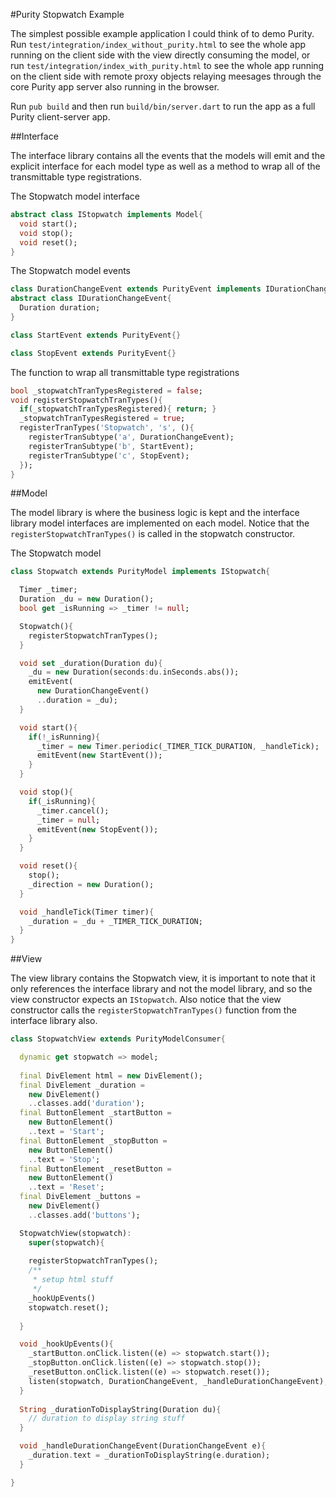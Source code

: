 #Purity Stopwatch Example

The simplest possible example application I could think of to demo Purity.
Run `test/integration/index_without_purity.html` to see the whole app running
on the client side with the view directly consuming the model, or run
`test/integration/index_with_purity.html` to see the whole app running on the 
client side with remote proxy objects relaying meesages through the core Purity
app server also running in the browser.

Run `pub build` and then run `build/bin/server.dart` to run the app as a full Purity
client-server app.

##Interface

The interface library contains all the events that the models will emit and the explicit interface for each model type as well as a method to wrap all of the transmittable type registrations.

The Stopwatch model interface
```dart
abstract class IStopwatch implements Model{
  void start();
  void stop();
  void reset();
}
```

The Stopwatch model events
```dart
class DurationChangeEvent extends PurityEvent implements IDurationChangeEvent{}
abstract class IDurationChangeEvent{
  Duration duration;
}

class StartEvent extends PurityEvent{}

class StopEvent extends PurityEvent{}
```

The function to wrap all transmittable type registrations
```dart
bool _stopwatchTranTypesRegistered = false;
void registerStopwatchTranTypes(){
  if(_stopwatchTranTypesRegistered){ return; }
  _stopwatchTranTypesRegistered = true;
  registerTranTypes('Stopwatch', 's', (){
    registerTranSubtype('a', DurationChangeEvent);
    registerTranSubtype('b', StartEvent);
    registerTranSubtype('c', StopEvent);
  });
}
```

##Model

The model library is where the business logic is kept and the interface library model interfaces are implemented on each model. Notice that the `registerStopwatchTranTypes()` is called in the stopwatch constructor.

The Stopwatch model
```dart
class Stopwatch extends PurityModel implements IStopwatch{

  Timer _timer;
  Duration _du = new Duration();
  bool get _isRunning => _timer != null;

  Stopwatch(){
    registerStopwatchTranTypes();
  }

  void set _duration(Duration du){
    _du = new Duration(seconds:du.inSeconds.abs());
    emitEvent(
      new DurationChangeEvent()
      ..duration = _du);
  }

  void start(){
    if(!_isRunning){
      _timer = new Timer.periodic(_TIMER_TICK_DURATION, _handleTick);
      emitEvent(new StartEvent());
    }
  }

  void stop(){
    if(_isRunning){
      _timer.cancel();
      _timer = null;
      emitEvent(new StopEvent());
    }
  }

  void reset(){
    stop();
    _direction = new Duration();
  }

  void _handleTick(Timer timer){
    _duration = _du + _TIMER_TICK_DURATION;
  }
}
```

##View

The view library contains the Stopwatch view, it is important to note that it only references the interface library and not the model library, and so the view constructor expects an `IStopwatch`. Also notice that the view constructor calls the `registerStopwatchTranTypes()` function from the interface library also.

```dart
class StopwatchView extends PurityModelConsumer{

  dynamic get stopwatch => model;
  
  final DivElement html = new DivElement();
  final DivElement _duration =
    new DivElement()
    ..classes.add('duration');
  final ButtonElement _startButton =
    new ButtonElement()
    ..text = 'Start';
  final ButtonElement _stopButton =
    new ButtonElement()
    ..text = 'Stop';
  final ButtonElement _resetButton =
    new ButtonElement()
    ..text = 'Reset';
  final DivElement _buttons =
    new DivElement()
    ..classes.add('buttons');

  StopwatchView(stopwatch):
    super(stopwatch){
    
    registerStopwatchTranTypes();
    /**
     * setup html stuff
     */
    _hookUpEvents()
    stopwatch.reset();
    
  }

  void _hookUpEvents(){
    _startButton.onClick.listen((e) => stopwatch.start());
    _stopButton.onClick.listen((e) => stopwatch.stop());
    _resetButton.onClick.listen((e) => stopwatch.reset());
    listen(stopwatch, DurationChangeEvent, _handleDurationChangeEvent);
  }
  
  String _durationToDisplayString(Duration du){
    // duration to display string stuff
  }

  void _handleDurationChangeEvent(DurationChangeEvent e){
    _duration.text = _durationToDisplayString(e.duration);
  }

}
```
